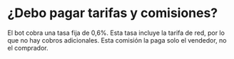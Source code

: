 # ¿Debo pagar tarifas y comisiones?

El bot cobra una tasa fija de 0,6%. Esta tasa incluye la tarifa de red, por lo que no hay cobros adicionales. Esta comisión la paga solo el vendedor, no el comprador.

